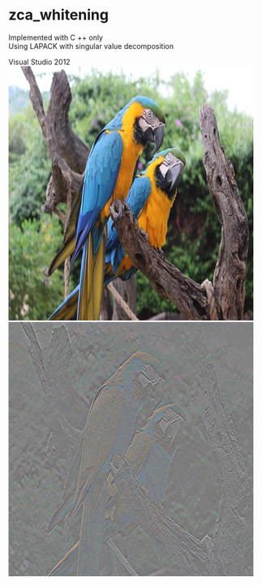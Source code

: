 # zca_whitening

Implemented with C ++ only  
Using LAPACK with singular value decomposition  

Visual Studio 2012  
<img src="https://github.com/Sanaxen/zca_whitening/blob/master/x64/Release/aa.bmp" style="max-width:100%"/>  
<img src="https://github.com/Sanaxen/zca_whitening/blob/master/x64/Release/bb.bmp"/>  
